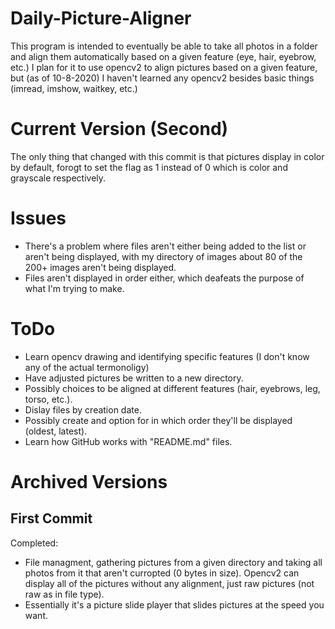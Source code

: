 # Daily-Picture-Aligner
This program is intended to eventually be able to take all photos in a folder and align them automatically based on a given feature (eye, hair, eyebrow, etc.)
I plan for it to use opencv2 to align pictures based on a given feature, but (as of 10-8-2020) I haven't learned any opencv2 besides basic things (imread, imshow, waitkey, etc.)

# Current Version (Second)
The only thing that changed with this commit is that pictures display in color by default, forogt to set the flag as 1 instead of 0 which is color and grayscale respectively. 

# Issues
- There's a problem where files aren't either being added to the list or aren't being displayed, with my directory of images about 80 of the 200+ images aren't being displayed. 
- Files aren't displayed in order either, which deafeats the purpose of what I'm trying to make.

# ToDo
- Learn opencv drawing and identifying specific features (I don't know any of the actual termonoligy)
- Have adjusted pictures be written to a new directory.
- Possibly choices to be aligned at different features (hair, eyebrows, leg, torso, etc.).
- Dislay files by creation date.
- Possibly create and option for in which order they'll be displayed (oldest, latest).
- Learn how GitHub works with "README.md" files.

# Archived Versions
## First Commit
Completed:
- File managment, gathering pictures from a given directory and taking all photos from it that aren't curropted (0 bytes in size). Opencv2 can display all of the pictures without any alignment, just raw pictures (not raw as in file type).
- Essentially it's a picture slide player that slides pictures at the speed you want.
